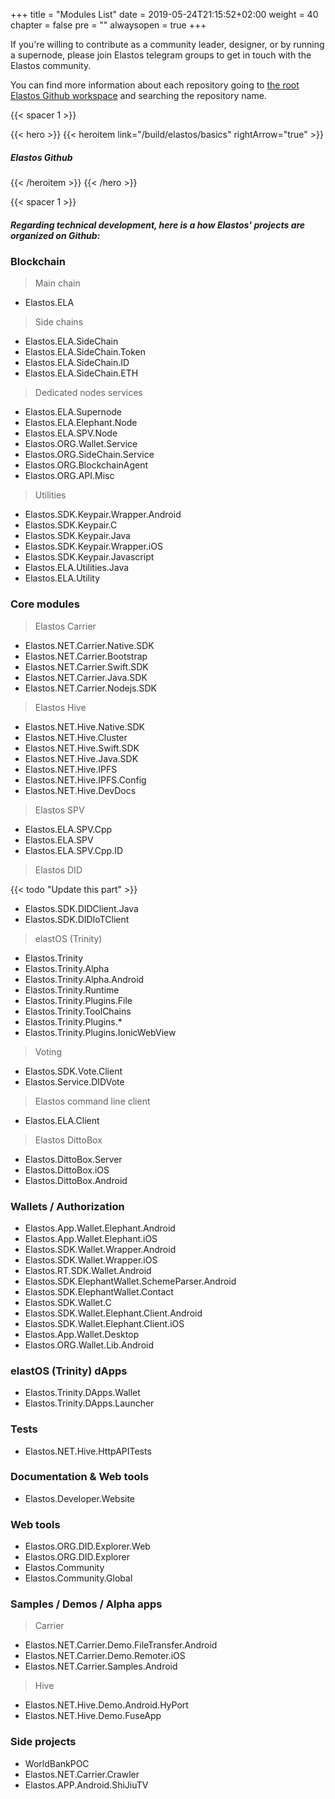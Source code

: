 +++
title = "Modules List"
date = 2019-05-24T21:15:52+02:00
weight = 40
chapter = false
pre = ""
alwaysopen = true
+++

If you're willing to contribute as a community leader, designer, or by running a supernode, please join Elastos telegram groups to get in touch with the Elastos community.

You can find more information about each repository going to [the root Elastos Github workspace](https://github.com/elastos) and searching the repository name.

{{< spacer 1 >}}

{{< hero >}}
    {{< heroitem link="/build/elastos/basics" rightArrow="true" >}}
        <h5><i class="fab fa-github"></i> Elastos Github</h5>
    {{< /heroitem >}}
{{< /hero >}}

{{< spacer 1 >}}

##### Regarding technical development, here is a how Elastos' projects are organized on Github:

### Blockchain

> Main chain

* Elastos.ELA

> Side chains

* Elastos.ELA.SideChain
* Elastos.ELA.SideChain.Token
* Elastos.ELA.SideChain.ID
* Elastos.ELA.SideChain.ETH

> Dedicated nodes services

* Elastos.ELA.Supernode
* Elastos.ELA.Elephant.Node
* Elastos.ELA.SPV.Node
* Elastos.ORG.Wallet.Service
* Elastos.ORG.SideChain.Service
* Elastos.ORG.BlockchainAgent
* Elastos.ORG.API.Misc

> Utilities

* Elastos.SDK.Keypair.Wrapper.Android
* Elastos.SDK.Keypair.C
* Elastos.SDK.Keypair.Java
* Elastos.SDK.Keypair.Wrapper.iOS
* Elastos.SDK.Keypair.Javascript
* Elastos.ELA.Utilities.Java
* Elastos.ELA.Utility

### Core modules

> Elastos Carrier

* Elastos.NET.Carrier.Native.SDK
* Elastos.NET.Carrier.Bootstrap
* Elastos.NET.Carrier.Swift.SDK
* Elastos.NET.Carrier.Java.SDK
* Elastos.NET.Carrier.Nodejs.SDK

> Elastos Hive

* Elastos.NET.Hive.Native.SDK
* Elastos.NET.Hive.Cluster
* Elastos.NET.Hive.Swift.SDK
* Elastos.NET.Hive.Java.SDK
* Elastos.NET.Hive.IPFS
* Elastos.NET.Hive.IPFS.Config
* Elastos.NET.Hive.DevDocs

> Elastos SPV

* Elastos.ELA.SPV.Cpp
* Elastos.ELA.SPV
* Elastos.ELA.SPV.Cpp.ID

> Elastos DID

{{< todo "Update this part" >}}

* Elastos.SDK.DIDClient.Java
* Elastos.SDK.DIDIoTClient

> elastOS (Trinity)

* Elastos.Trinity
* Elastos.Trinity.Alpha
* Elastos.Trinity.Alpha.Android
* Elastos.Trinity.Runtime
* Elastos.Trinity.Plugins.File
* Elastos.Trinity.ToolChains
* Elastos.Trinity.Plugins.* 
* Elastos.Trinity.Plugins.IonicWebView

> Voting 

* Elastos.SDK.Vote.Client
* Elastos.Service.DIDVote

> Elastos command line client

* Elastos.ELA.Client

> Elastos DittoBox

* Elastos.DittoBox.Server
* Elastos.DittoBox.iOS
* Elastos.DittoBox.Android

### Wallets / Authorization

* Elastos.App.Wallet.Elephant.Android
* Elastos.App.Wallet.Elephant.iOS
* Elastos.SDK.Wallet.Wrapper.Android
* Elastos.SDK.Wallet.Wrapper.iOS
* Elastos.RT.SDK.Wallet.Android
* Elastos.SDK.ElephantWallet.SchemeParser.Android
* Elastos.SDK.ElephantWallet.Contact
* Elastos.SDK.Wallet.C
* Elastos.SDK.Wallet.Elephant.Client.Android
* Elastos.SDK.Wallet.Elephant.Client.iOS
* Elastos.App.Wallet.Desktop
* Elastos.ORG.Wallet.Lib.Android

### elastOS (Trinity) dApps

* Elastos.Trinity.DApps.Wallet
* Elastos.Trinity.DApps.Launcher

### Tests

* Elastos.NET.Hive.HttpAPITests

### Documentation & Web tools 

* Elastos.Developer.Website

### Web tools

* Elastos.ORG.DID.Explorer.Web
* Elastos.ORG.DID.Explorer
* Elastos.Community
* Elastos.Community.Global

### Samples / Demos / Alpha apps

> Carrier

* Elastos.NET.Carrier.Demo.FileTransfer.Android
* Elastos.NET.Carrier.Demo.Remoter.iOS
* Elastos.NET.Carrier.Samples.Android

> Hive

* Elastos.NET.Hive.Demo.Android.HyPort
* Elastos.NET.Hive.Demo.FuseApp

### Side projects

* WorldBankPOC
* Elastos.NET.Carrier.Crawler
* Elastos.APP.Android.ShiJiuTV
